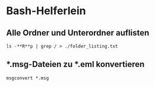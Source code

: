 # Bash-Helferlein

## Alle Ordner und Unterordner auflisten

``ls -**R**p | grep / > ./folder_listing.txt``



## \*.msg-Dateien zu \*.eml konvertieren

``msgconvert *.msg``
